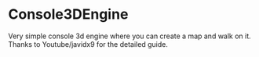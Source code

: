 # Console3DEngine
Very simple console 3d engine where you can create a map and walk on it.
Thanks to Youtube/javidx9 for the detailed guide.
